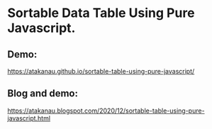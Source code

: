 # Sortable Data Table Using Pure Javascript. 

## Demo:
https://atakanau.github.io/sortable-table-using-pure-javascript/

## Blog and demo:
https://atakanau.blogspot.com/2020/12/sortable-table-using-pure-javascript.html
